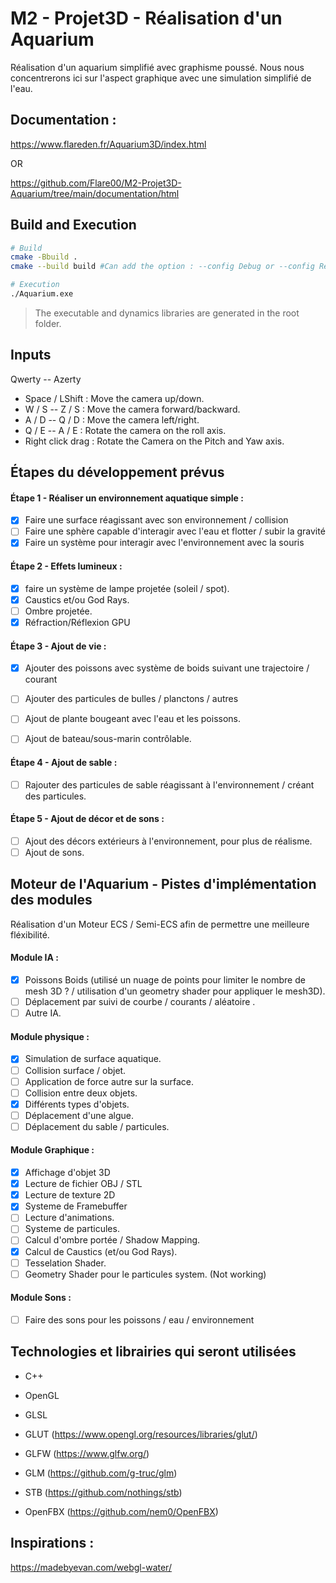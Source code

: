 # M2 - Projet3D - Réalisation d'un Aquarium

Réalisation d'un aquarium simplifié avec graphisme poussé.
Nous nous concentrerons ici sur l'aspect graphique avec une simulation simplifié de l'eau.

## Documentation : 

https://www.flareden.fr/Aquarium3D/index.html

OR 

https://github.com/Flare00/M2-Projet3D-Aquarium/tree/main/documentation/html

## Build and Execution
```bash
# Build
cmake -Bbuild .
cmake --build build #Can add the option : --config Debug or --config Release

# Execution
./Aquarium.exe
```
> The executable and dynamics libraries are generated in the root folder.

## Inputs

Qwerty -- Azerty

- Space / LShift    : Move the camera up/down.
- W / S -- Z / S     : Move the camera forward/backward.
- A / D -- Q / D     : Move the camera left/right.
- Q / E -- A / E     : Rotate the camera on the roll axis.
- Right click drag  : Rotate the Camera on the Pitch and Yaw axis.

## Étapes du développement prévus

#### Étape 1 - Réaliser un environnement aquatique simple :
- [X] Faire une surface réagissant avec son environnement / collision
- [ ] Faire une sphère capable d'interagir avec l'eau et flotter / subir la gravité
- [X] Faire un système pour interagir avec l'environnement avec la souris

#### Étape 2 - Effets lumineux :
- [X] faire un système de lampe projetée (soleil / spot).
- [X] Caustics et/ou God Rays.
- [ ] Ombre projetée.
- [X] Réfraction/Réflexion GPU

#### Étape 3 - Ajout de vie :
- [X] Ajouter des poissons avec système de boids suivant une trajectoire / courant
- [ ] Ajouter des particules de bulles / planctons / autres
- [ ] Ajout de plante bougeant avec l'eau et les poissons.
- [ ] Ajout de bateau/sous-marin contrôlable.


#### Étape 4 - Ajout de sable :
- [ ] Rajouter des particules de sable réagissant à l'environnement / créant des particules.

#### Étape 5 - Ajout de décor et de sons : 
- [ ] Ajout des décors extérieurs à l'environnement, pour plus de réalisme.
- [ ] Ajout de sons.

## Moteur de l'Aquarium - Pistes d'implémentation des modules

Réalisation d'un Moteur ECS / Semi-ECS afin de permettre une meilleure fléxibilité.

#### Module IA :
- [X] Poissons Boids (utilisé un nuage de points pour limiter le nombre de mesh 3D ? / utilisation d'un geometry shader pour appliquer le mesh3D).
- [ ] Déplacement par suivi de courbe / courants / aléatoire .
- [ ] Autre IA.

#### Module physique :
- [X] Simulation de surface aquatique.
- [ ] Collision surface / objet.
- [ ] Application de force autre sur la surface.
- [ ] Collision entre deux objets.
- [X] Différents types d'objets.
- [ ] Déplacement d'une algue.
- [ ] Déplacement du sable / particules.

#### Module Graphique : 
- [X] Affichage d'objet 3D
- [X] Lecture de fichier OBJ / STL
- [X] Lecture de texture 2D
- [X] Systeme de Framebuffer
- [ ] Lecture d'animations.
- [ ] Systeme de particules.
- [ ] Calcul d'ombre portée / Shadow Mapping.
- [X] Calcul de Caustics (et/ou God Rays).
- [ ] Tesselation Shader.
- [ ] Geometry Shader pour le particules system. (Not working)

#### Module Sons : 
- [ ] Faire des sons pour les poissons / eau / environnement

## Technologies et librairies qui seront utilisées

- C++
- OpenGL
- GLSL

- GLUT (https://www.opengl.org/resources/libraries/glut/)
- GLFW (https://www.glfw.org/)
- GLM (https://github.com/g-truc/glm)
- STB (https://github.com/nothings/stb)
- OpenFBX (https://github.com/nem0/OpenFBX)

## Inspirations :
  https://madebyevan.com/webgl-water/
